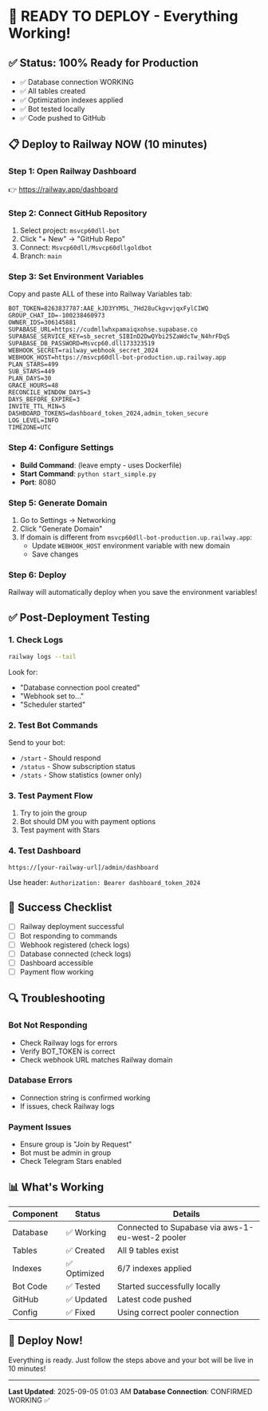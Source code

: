 # 🚀 READY TO DEPLOY - Everything Working!

## ✅ Status: 100% Ready for Production

- ✅ Database connection WORKING
- ✅ All tables created
- ✅ Optimization indexes applied
- ✅ Bot tested locally
- ✅ Code pushed to GitHub

## 📋 Deploy to Railway NOW (10 minutes)

### Step 1: Open Railway Dashboard
👉 https://railway.app/dashboard

### Step 2: Connect GitHub Repository
1. Select project: `msvcp60dll-bot`
2. Click "+ New" → "GitHub Repo"
3. Connect: `Msvcp60dll/Msvcp60dllgoldbot`
4. Branch: `main`

### Step 3: Set Environment Variables
Copy and paste ALL of these into Railway Variables tab:

```env
BOT_TOKEN=8263837787:AAE_kJD3YYM5L_7Hd28uCkgvvjqxFylCIWQ
GROUP_CHAT_ID=-100238460973
OWNER_IDS=306145881
SUPABASE_URL=https://cudmllwhxpamaiqxohse.supabase.co
SUPABASE_SERVICE_KEY=sb_secret_SIBInD2DwQYbi25ZaWdcTw_N4hrFDqS
SUPABASE_DB_PASSWORD=Msvcp60.dll173323519
WEBHOOK_SECRET=railway_webhook_secret_2024
WEBHOOK_HOST=https://msvcp60dll-bot-production.up.railway.app
PLAN_STARS=499
SUB_STARS=449
PLAN_DAYS=30
GRACE_HOURS=48
RECONCILE_WINDOW_DAYS=3
DAYS_BEFORE_EXPIRE=3
INVITE_TTL_MIN=5
DASHBOARD_TOKENS=dashboard_token_2024,admin_token_secure
LOG_LEVEL=INFO
TIMEZONE=UTC
```

### Step 4: Configure Settings
- **Build Command**: (leave empty - uses Dockerfile)
- **Start Command**: `python start_simple.py`
- **Port**: 8080

### Step 5: Generate Domain
1. Go to Settings → Networking
2. Click "Generate Domain"
3. If domain is different from `msvcp60dll-bot-production.up.railway.app`:
   - Update `WEBHOOK_HOST` environment variable with new domain
   - Save changes

### Step 6: Deploy
Railway will automatically deploy when you save the environment variables!

## ✅ Post-Deployment Testing

### 1. Check Logs
```bash
railway logs --tail
```
Look for:
- "Database connection pool created"
- "Webhook set to..."
- "Scheduler started"

### 2. Test Bot Commands
Send to your bot:
- `/start` - Should respond
- `/status` - Show subscription status
- `/stats` - Show statistics (owner only)

### 3. Test Payment Flow
1. Try to join the group
2. Bot should DM you with payment options
3. Test payment with Stars

### 4. Test Dashboard
```
https://[your-railway-url]/admin/dashboard
```
Use header: `Authorization: Bearer dashboard_token_2024`

## 🎯 Success Checklist

- [ ] Railway deployment successful
- [ ] Bot responding to commands
- [ ] Webhook registered (check logs)
- [ ] Database connected (check logs)
- [ ] Dashboard accessible
- [ ] Payment flow working

## 🔍 Troubleshooting

### Bot Not Responding
- Check Railway logs for errors
- Verify BOT_TOKEN is correct
- Check webhook URL matches Railway domain

### Database Errors
- Connection string is confirmed working
- If issues, check Railway logs

### Payment Issues
- Ensure group is "Join by Request"
- Bot must be admin in group
- Check Telegram Stars enabled

## 📊 What's Working

| Component | Status | Details |
|-----------|--------|---------|
| Database | ✅ Working | Connected to Supabase via aws-1-eu-west-2 pooler |
| Tables | ✅ Created | All 9 tables exist |
| Indexes | ✅ Optimized | 6/7 indexes applied |
| Bot Code | ✅ Tested | Started successfully locally |
| GitHub | ✅ Updated | Latest code pushed |
| Config | ✅ Fixed | Using correct pooler connection |

## 🚀 Deploy Now!

Everything is ready. Just follow the steps above and your bot will be live in 10 minutes!

---
**Last Updated**: 2025-09-05 01:03 AM
**Database Connection**: CONFIRMED WORKING ✅